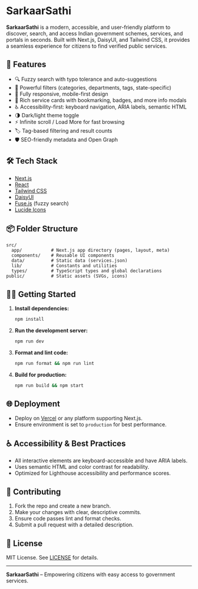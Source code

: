 # SarkaarSathi

**SarkaarSathi** is a modern, accessible, and user-friendly platform to discover, search, and access Indian government schemes, services, and portals in seconds. Built with Next.js, DaisyUI, and Tailwind CSS, it provides a seamless experience for citizens to find verified public services.

## 🚀 Features
- 🔍 Fuzzy search with typo tolerance and auto-suggestions
- 🧭 Powerful filters (categories, departments, tags, state-specific)
- 📱 Fully responsive, mobile-first design
- 🧾 Rich service cards with bookmarking, badges, and more info modals
- ♿ Accessibility-first: keyboard navigation, ARIA labels, semantic HTML
- 🌗 Dark/light theme toggle
- ⚡ Infinite scroll / Load More for fast browsing
- 🏷️ Tag-based filtering and result counts
- 🛡️ SEO-friendly metadata and Open Graph

## 🛠️ Tech Stack
- [Next.js](https://nextjs.org/)
- [React](https://react.dev/)
- [Tailwind CSS](https://tailwindcss.com/)
- [DaisyUI](https://daisyui.com/)
- [Fuse.js](https://fusejs.io/) (fuzzy search)
- [Lucide Icons](https://lucide.dev/)

## 📦 Folder Structure
```
src/
  app/           # Next.js app directory (pages, layout, meta)
  components/    # Reusable UI components
  data/          # Static data (services.json)
  lib/           # Constants and utilities
  types/         # TypeScript types and global declarations
public/          # Static assets (SVGs, icons)
```

## 🧑‍💻 Getting Started
1. **Install dependencies:**
   ```bash
   npm install
   ```
2. **Run the development server:**
   ```bash
   npm run dev
   ```
3. **Format and lint code:**
   ```bash
   npm run format && npm run lint
   ```
4. **Build for production:**
   ```bash
   npm run build && npm start
   ```

## 🌐 Deployment
- Deploy on [Vercel](https://vercel.com/) or any platform supporting Next.js.
- Ensure environment is set to `production` for best performance.

## ♿ Accessibility & Best Practices
- All interactive elements are keyboard-accessible and have ARIA labels.
- Uses semantic HTML and color contrast for readability.
- Optimized for Lighthouse accessibility and performance scores.

## 📝 Contributing
1. Fork the repo and create a new branch.
2. Make your changes with clear, descriptive commits.
3. Ensure code passes lint and format checks.
4. Submit a pull request with a detailed description.

## 📄 License
MIT License. See [LICENSE](LICENSE) for details.

---

**SarkaarSathi** – Empowering citizens with easy access to government services.
